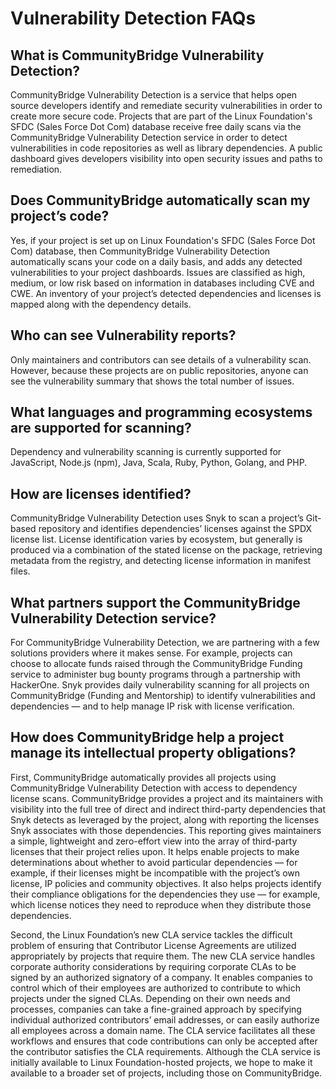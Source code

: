 # Vulnerability Detection FAQs

## What is CommunityBridge Vulnerability Detection? <a id="VulnerabilityDetectionFAQs-WhatisCommunityBridgeVulnerabilityDetection?"></a>

CommunityBridge Vulnerability Detection is a service that helps open source developers identify and remediate security vulnerabilities in order to create more secure code. Projects that are part of the Linux Foundation's SFDC \(Sales Force Dot Com\) database receive free daily scans via the CommunityBridge Vulnerability Detection service in order to detect vulnerabilities in code repositories as well as library dependencies. A public dashboard gives developers visibility into open security issues and paths to remediation.

## Does CommunityBridge automatically scan my project’s code? <a id="VulnerabilityDetectionFAQs-DoesCommunityBridgeautomaticallyscanmyproject&#x2019;scode?"></a>

Yes, if your project is set up on  Linux Foundation's SFDC \(Sales Force Dot Com\) database, then CommunityBridge Vulnerability Detection automatically scans your code on a daily basis, and adds any detected vulnerabilities to your project dashboards. Issues are classified as high, medium, or low risk based on information in databases including CVE and CWE. An inventory of your project’s detected dependencies and licenses is mapped along with the dependency details.

## Who can see Vulnerability reports?

Only maintainers and contributors can see details of a vulnerability scan. However, because these projects are on public repositories, anyone can see the vulnerability summary that shows the total number of issues. 

## What languages and programming ecosystems are supported for scanning? <a id="VulnerabilityDetectionFAQs-Whatlanguagesandprogrammingecosystemsaresupportedforscanning?"></a>

Dependency and vulnerability scanning is currently supported for JavaScript, Node.js \(npm\), Java, Scala, Ruby, Python, Golang, and PHP. 

## How are licenses identified? <a id="VulnerabilityDetectionFAQs-Howarelicensesidentified?"></a>

CommunityBridge Vulnerability Detection uses Snyk to scan a project’s Git-based repository and identifies dependencies’ licenses against the SPDX license list. License identification varies by ecosystem, but generally is produced via a combination of the stated license on the package, retrieving metadata from the registry, and detecting license information in manifest files.

## What partners support the CommunityBridge Vulnerability Detection service? <a id="VulnerabilityDetectionFAQs-WhatpartnerssupporttheCommunityBridgeVulnerabilityDetectionservice?"></a>

For CommunityBridge Vulnerability Detection, we are partnering with a few solutions providers where it makes sense. For example, projects can choose to allocate funds raised through the CommunityBridge Funding service to administer bug bounty programs through a partnership with HackerOne. Snyk provides daily vulnerability scanning for all projects on CommunityBridge \(Funding and Mentorship\) to identify vulnerabilities and dependencies — and to help manage IP risk with license verification.

## How does CommunityBridge help a project manage its intellectual property obligations? <a id="VulnerabilityDetectionFAQs-HowdoesCommunityBridgehelpaprojectmanageitsintellectualpropertyobligations?"></a>

First, CommunityBridge automatically provides all projects using CommunityBridge Vulnerability Detection with access to dependency license scans. CommunityBridge provides a project and its maintainers with visibility into the full tree of direct and indirect third-party dependencies that Snyk detects as leveraged by the project, along with reporting the licenses Snyk associates with those dependencies. This reporting gives maintainers a simple, lightweight and zero-effort view into the array of third-party licenses that their project relies upon. It helps enable projects to make determinations about whether to avoid particular dependencies — for example, if their licenses might be incompatible with the project’s own license, IP policies and community objectives. It also helps projects identify their compliance obligations for the dependencies they use — for example, which license notices they need to reproduce when they distribute those dependencies.

Second, the Linux Foundation’s new CLA service tackles the difficult problem of ensuring that Contributor License Agreements are utilized appropriately by projects that require them. The new CLA service handles corporate authority considerations by requiring corporate CLAs to be signed by an authorized signatory of a company. It enables companies to control which of their employees are authorized to contribute to which projects under the signed CLAs. Depending on their own needs and processes, companies can take a fine-grained approach by specifying individual authorized contributors’ email addresses, or can easily authorize all employees across a domain name. The CLA service facilitates all these workflows and ensures that code contributions can only be accepted after the contributor satisfies the CLA requirements. Although the CLA service is initially available to Linux Foundation-hosted projects, we hope to make it available to a broader set of projects, including those on CommunityBridge.

